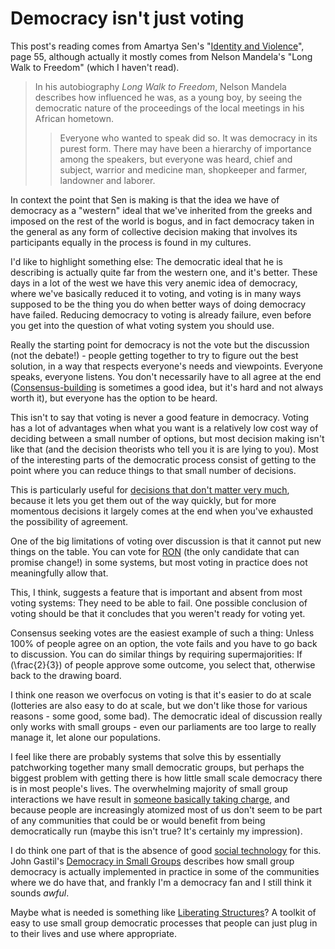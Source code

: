 # Democracy isn't just voting

This post's reading comes from Amartya Sen's "[Identity and Violence](https://amzn.to/2XYL8aP)", page 55, although actually it mostly comes from Nelson Mandela's "Long Walk to Freedom" (which I haven't read).

> In his autobiography *Long Walk to Freedom*, Nelson Mandela describes how influenced he was, as a young boy, by seeing the democratic nature of the proceedings of the local meetings in his African hometown.
>
> > Everyone who wanted to speak did so. It was democracy in its purest form. There may have been a hierarchy of importance among the speakers, but everyone was heard, chief and subject, warrior and medicine man, shopkeeper and farmer, landowner and laborer.

In context the point that Sen is making is that the idea we have of democracy as a "western" ideal that we've inherited from the greeks and imposed on the rest of the world is bogus, and in fact democracy taken in the general 
as any form of collective decision making that involves its participants equally in the process is found in my cultures.

I'd like to highlight something else: The democratic ideal that he is describing is actually quite far from the western one, and it's better.
These days in a lot of the west we have this very anemic idea of democracy, where we've basically reduced it to voting,
and voting is in many ways supposed to be the thing you do when better ways of doing democracy have failed.
Reducing democracy to voting is already failure, even before you get into the question of what voting system you should use.

Really the starting point for democracy is not the vote but the discussion (not the debate!) - people getting together to try to figure out the best solution, in a way that respects everyone's needs and viewpoints. Everyone speaks, everyone listens. You don't necessarily have to all agree at the end ([Consensus-building](https://en.wikipedia.org/wiki/Consensus_decision-making) is sometimes a good idea, but it's hard and not always worth it), but everyone has the option to be heard.

This isn't to say that voting is never a good feature in democracy. Voting has a lot of advantages when what you want is a relatively low cost way of deciding between a small number of options, but most decision making isn't like that (and the decision theorists who tell you it is are lying to you). Most of the interesting parts of the democratic process consist of getting to the point where you can reduce things to that small number of decisions.

This is particularly useful for [decisions that don't matter very much](https://www.drmaciver.com/2016/11/democracy-for-lunch/), because it lets you get them out of the way quickly, but for more momentous decisions it largely comes at the end when you've exhausted the possibility of agreement.

One of the big limitations of voting over discussion is that it cannot put new things on the table. You can vote for [RON](https://en.wikipedia.org/wiki/None_of_the_above#Re-open_Nominations_(RON)) (the only candidate that can promise change!) in some systems, but most voting in practice does not meaningfully allow that.

This, I think, suggests a feature that is important and absent from most voting systems: They need to be able to fail. One possible conclusion of voting should be that it concludes that you weren't ready for voting yet.

Consensus seeking votes are the easiest example of such a thing: Unless 100% of people agree on an option, the vote fails and you have to go back to discussion. You can do similar things by requiring supermajorities: If \(\frac{2}{3}\) of people approve some outcome, you select that, otherwise back to the drawing board.

I think one reason we overfocus on voting is that it's easier to do at scale (lotteries are also easy to do at scale, but we don't like those for various reasons - some good, some bad). The democratic ideal of discussion really only works with small groups - even our parliaments are too large to really manage it, let alone our populations.

I feel like there are probably systems that solve this by essentially patchworking together many small democratic groups, but perhaps the biggest problem with getting there is how little small scale democracy there is in most people's lives. The overwhelming majority of small group interactions we have result in [someone basically taking charge](https://notebook.drmaciver.com/posts/2020-03-07-15:27.html), and because people are increasingly atomized most of us don't seem to be part of any communities that could be or would benefit from being democratically run (maybe this isn't true? It's certainly my impression).

I do think one part of that is the absence of good [social technology](https://www.drmaciver.com/2019/08/the-missing-social-technology-sector/) for this. John Gastil's [Democracy in Small Groups](https://amzn.to/3ePnt2m) describes how small group democracy is actually implemented in practice in some of the communities where we do have that, and frankly I'm a democracy fan and I still think it sounds *awful*.

Maybe what is needed is something like [Liberating Structures](http://www.liberatingstructures.com/)? A toolkit of easy to use small group democratic processes that people can just plug in to their lives and use where appropriate.
